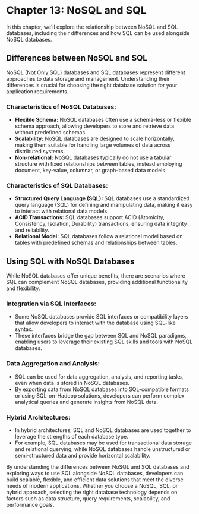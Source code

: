 # Chapter 13: NoSQL and SQL

In this chapter, we'll explore the relationship between NoSQL and SQL databases, including their differences and how SQL can be used alongside NoSQL databases.

## Differences between NoSQL and SQL

NoSQL (Not Only SQL) databases and SQL databases represent different approaches to data storage and management. Understanding their differences is crucial for choosing the right database solution for your application requirements.

### Characteristics of NoSQL Databases:
- **Flexible Schema:** NoSQL databases often use a schema-less or flexible schema approach, allowing developers to store and retrieve data without predefined schemas.
- **Scalability:** NoSQL databases are designed to scale horizontally, making them suitable for handling large volumes of data across distributed systems.
- **Non-relational:** NoSQL databases typically do not use a tabular structure with fixed relationships between tables, instead employing document, key-value, columnar, or graph-based data models.

### Characteristics of SQL Databases:
- **Structured Query Language (SQL):** SQL databases use a standardized query language (SQL) for defining and manipulating data, making it easy to interact with relational data models.
- **ACID Transactions:** SQL databases support ACID (Atomicity, Consistency, Isolation, Durability) transactions, ensuring data integrity and reliability.
- **Relational Model:** SQL databases follow a relational model based on tables with predefined schemas and relationships between tables.

## Using SQL with NoSQL Databases

While NoSQL databases offer unique benefits, there are scenarios where SQL can complement NoSQL databases, providing additional functionality and flexibility.

### Integration via SQL Interfaces:
- Some NoSQL databases provide SQL interfaces or compatibility layers that allow developers to interact with the database using SQL-like syntax.
- These interfaces bridge the gap between SQL and NoSQL paradigms, enabling users to leverage their existing SQL skills and tools with NoSQL databases.

### Data Aggregation and Analysis:
- SQL can be used for data aggregation, analysis, and reporting tasks, even when data is stored in NoSQL databases.
- By exporting data from NoSQL databases into SQL-compatible formats or using SQL-on-Hadoop solutions, developers can perform complex analytical queries and generate insights from NoSQL data.

### Hybrid Architectures:
- In hybrid architectures, SQL and NoSQL databases are used together to leverage the strengths of each database type.
- For example, SQL databases may be used for transactional data storage and relational querying, while NoSQL databases handle unstructured or semi-structured data and provide horizontal scalability.

By understanding the differences between NoSQL and SQL databases and exploring ways to use SQL alongside NoSQL databases, developers can build scalable, flexible, and efficient data solutions that meet the diverse needs of modern applications. Whether you choose a NoSQL, SQL, or hybrid approach, selecting the right database technology depends on factors such as data structure, query requirements, scalability, and performance goals.